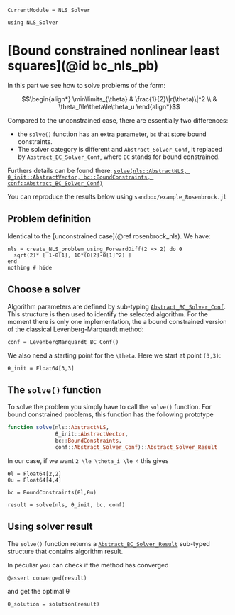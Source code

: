 ```@meta
CurrentModule = NLS_Solver
```

```@setup session
using NLS_Solver
```

# [Bound constrained nonlinear least squares](@id bc_nls_pb)

In this part we see how to solve problems of the form:
```math
\begin{align*}
\min\limits_{\theta} & \frac{1}{2}\|r(\theta)\|^2 \\
                     & \theta_l\le\theta\le\theta_u
\end{align*}
```

Compared to the unconstrained case, there are essentially two differences: 
- the `solve()` function has an extra parameter, `bc` that store bound constraints.
- The solver category is different and `Abstract_Solver_Conf`, it replaced by `Abstract_BC_Solver_Conf`, where `BC` stands for bound constrained.

Furthers details can be found there: [`solve(nls::AbstractNLS, θ_init::AbstractVector, bc::BoundConstraints, conf::Abstract_BC_Solver_Conf)`](@ref)

You can reproduce the results below using `sandbox/example_Rosenbrock.jl`

## Problem definition

Identical to the [unconstrained case](@ref rosenbrock_nls). We have:

```@example session 
nls = create_NLS_problem_using_ForwardDiff(2 => 2) do θ
  sqrt(2)* [ 1-θ[1], 10*(θ[2]-θ[1]^2) ]
end
nothing # hide
```

## Choose a solver

Algorithm parameters are defined by sub-typing
[`Abstract_BC_Solver_Conf`](@ref). This structure is then used to
identify the selected algorithm. For the moment there is only one
implementation, the a bound constrained version of the classical
Levenberg-Marquardt method:

```@example session
conf = LevenbergMarquardt_BC_Conf()
```

We also need a starting point for the ``\theta``. Here we start at
point ``(3,3)``:

```@example session
θ_init = Float64[3,3]
```

## The `solve()` function

To solve the problem you simply have to call the `solve()` function.
For bound constrained problems, this function has the following
prototype

```julia
function solve(nls::AbstractNLS,
               θ_init::AbstractVector,
               bc::BoundConstraints,
               conf::Abstract_Solver_Conf)::Abstract_Solver_Result
```

In our case, if we want ``2 \le \theta_i \le 4`` this gives

```@example session
θl = Float64[2,2]
θu = Float64[4,4]

bc = BoundConstraints(θl,θu)

result = solve(nls, θ_init, bc, conf)
```

## Using solver result

The `solve()` function returns a [`Abstract_BC_Solver_Result`](@ref) sub-typed
structure that contains algorithm result.

In peculiar you can check if the method has converged

```@example session
@assert converged(result)
```

and get the optimal θ

```@example session
θ_solution = solution(result)
```
